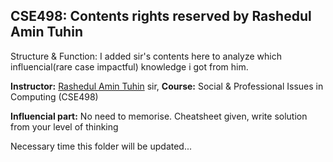## CSE498: Contents rights reserved by Rashedul Amin Tuhin ##
Structure & Function: I added sir's contents here to analyze which influencial(rare case impactful) knowledge i got from him. 




**Instructor:** [Rashedul Amin Tuhin](https://www.linkedin.com/in/rashedul-amin-tuhin-76b63151) sir, 
**Course:** Social & Professional Issues in Computing (CSE498) 



**Influencial part:** No need to memorise. Cheatsheet given, write solution from your level of thinking


Necessary time this folder will be updated...